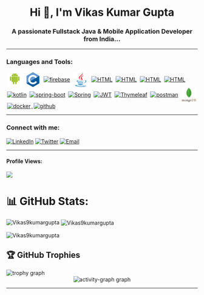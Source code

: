 <h1 align="center">Hi 👋, I'm Vikas Kumar Gupta</h1>
<h3 align="center">A passionate Fullstack Java & Mobile Application Developer from India...</h3>

---

</p>
<h3 align="left">Languages and Tools:</h3>
<p align="left">
<a href="https://developer.android.com" target="_blank" rel="noreferrer"> <img align="center" src="https://raw.githubusercontent.com/devicons/devicon/master/icons/android/android-original-wordmark.svg" alt="android" width="40" height="40" hspace="2"/></a>
<a href="https://www.cprogramming.com/" target="_blank" rel="noreferrer""> <img align="center" src="https://raw.githubusercontent.com/devicons/devicon/master/icons/c/c-original.svg" alt="c" width="40" height="40" hspace="2"/></a>
<a href="https://firebase.google.com/" target="_blank" rel="noreferrer"> <img align="center" src="https://banner2.cleanpng.com/20180417/pse/avfot5a08.webp" alt="firebase" width="40" height="40" hspace="2"/></a>
<a href="https://www.java.com" target="_blank" rel="noreferrer"> <img align="center" src="https://raw.githubusercontent.com/devicons/devicon/master/icons/java/java-original.svg" alt="java" width="40" height="40" hspace="2"/></a>
<a href="https://developer.mozilla.org/en-US/docs/Web/HTML" target="_blank" rel="noreferrer""> <img align="center" src="https://img.icons8.com/color/200/html-5.png" alt="HTML" width="40" height="40" hspace="2"/></a>
<a href="https://developer.mozilla.org/en-US/docs/Web/CSS" target="_blank" rel="noreferrer""> <img align="center" src="https://www.cdnlogo.com/logos/c/18/css.svg" alt="HTML" width="40" height="40" hspace="2"/></a>
<a href="https://tailwindcss.com/" target="_blank" rel="noreferrer""> <img align="center" src="https://upload.wikimedia.org/wikipedia/commons/thumb/d/d5/Tailwind_CSS_Logo.svg/2560px-Tailwind_CSS_Logo.svg.png" alt="HTML" width="40" height="40" hspace="2"/></a>
<a href="https://developer.mozilla.org/en-US/docs/Web/JavaScript" target="_blank" rel="noreferrer""> <img align="center" src="https://cdnlogo.com/logos/j/69/javascript.svg" alt="HTML" width="40" height="40" hspace="2"/></a>
<a href="https://kotlinlang.org" target="_blank" rel="noreferrer"> <img align="center" src="https://www.vectorlogo.zone/logos/kotlinlang/kotlinlang-icon.svg" alt="kotlin" width="40" height="40" hspace="2"/></a>
<a href="https://spring.io/projects/spring-boot" target="_blank" rel="noreferrer"> <img align="center" src="https://spring.io/img/projects/spring-boot.svg" alt="spring-boot" width="40" height="40" hspace="2"/></a>
<a href="https://spring.io/" target="_blank" rel="noreferrer"> <img align="center" src="https://upload.wikimedia.org/wikipedia/commons/7/79/Spring_Boot.svg" alt="Spring" width="40" height="40" hspace="2"/></a>
<a href="https://jwt.io/" target="_blank" rel="noreferrer"> <img align="center" src="https://www.svgrepo.com/show/306280/jsonwebtokens.svg" alt="JWT" width="40" height="40" hspace="2"/></a>
<a href="https://www.thymeleaf.org/" target="_blank" rel="noreferrer"> <img align="center" src="https://www.thymeleaf.org/images/thymeleaf.png" alt="Thymeleaf" width="40" height="40" hspace="2"/></a>
<a href="https://www.postman.com/" target="_blank" rel="noreferrer"> <img align="center" src="https://www.vectorlogo.zone/logos/getpostman/getpostman-icon.svg" alt="postman" width="40" height="40" hspace="2"/></a>
<a href="https://www.mongodb.com/" target="_blank" rel="noreferrer"> <img align="center" src="https://raw.githubusercontent.com/devicons/devicon/master/icons/mongodb/mongodb-original-wordmark.svg" alt="mongodb" width="40" height="40" hspace="2"/> </a>
<a href="https://hub.docker.com/" target="_blank" rel="noreferrer"> <img align="center" src="https://miro.medium.com/v2/resize:fit:400/1*OARpkeBkn_Tw3vk8H769OQ.png" alt="docker" width="40" height="41" hspace="2"/> </a>
<a href="https://github.com/" target="_blank" rel="noreferrer"> <img align="center" src="https://upload.wikimedia.org/wikipedia/commons/thumb/a/ae/Github-desktop-logo-symbol.svg/1200px-Github-desktop-logo-symbol.svg.png" alt="github" width="40" height="42" hspace="2"/> </a>
</p>

---

<h3 align="left">Connect with me:</h3>
<p align="left">
<a href="https://linkedin.com/in/vikas kumar gupta" target="blank"><img align="center" src="https://raw.githubusercontent.com/rahuldkjain/github-profile-readme-generator/master/src/images/icons/Social/linked-in-alt.svg" alt="LinkedIn" height="30" width="40" /></a>
<a href="https://x.com/VIKAS__045" target="blank"><img align="center" src="https://raw.githubusercontent.com/rahuldkjain/github-profile-readme-generator/master/src/images/icons/Social/twitter.svg" alt="Twitter" height="30" width="40" /></a>
<a href="vikasgup074@gmail.com" target="blank"><img align="center" src="https://upload.wikimedia.org/wikipedia/commons/thumb/7/7e/Gmail_icon_%282020%29.svg/768px-Gmail_icon_%282020%29.svg.png" alt="Email" height="30" width="40" /></a>

---

<div align="start">
  <h4>Profile Views: </h3>
  <img src="https://profile-counter.glitch.me/Vikas9kumargupta/count.svg?"  />
</div>

# 📊 GitHub Stats:
<p><img align="left" src="https://github-readme-stats.vercel.app/api/top-langs?username=Vikas9kumargupta&show_icons=true&locale=en&layout=compact" alt="Vikas9kumargupta" /></p>
<p>&nbsp;<img align="center" src="https://github-readme-stats.vercel.app/api?username=Vikas9kumargupta&show_icons=true&locale=en" alt="Vikas9kumargupta" /></p>
<p><img align="center" src="https://github-readme-streak-stats.herokuapp.com/?user=Vikas9kumargupta&" alt="Vikas9kumargupta" /></p>

## 🏆 GitHub Trophies
<img src="https://github-profile-trophy.vercel.app?username=Vikas9kumargupta&theme=dracula&column=-1&row=1&margin-w=8&margin-h=8&no-bg=false&no-frame=false&order=4" height="150" alt="trophy graph"  />

<!-- Proudly created with GPRM ( https://gprm.itsvg.in ) -->

<div align="center">
  <img src="https://github-readme-activity-graph.vercel.app/graph?username=Vikas9kumargupta&radius=16&theme=react&area=true&order=5" height="300" alt="activity-graph graph"  />
</div>

---
